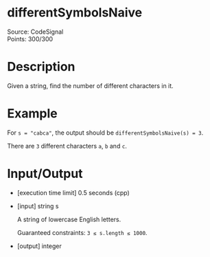 # differentSymbolsNaive
Source: CodeSignal <br>
Points: 300/300

# Description

Given a string, find the number of different characters in it.

# Example

For `s = "cabca"`, the output should be
`differentSymbolsNaive(s) = 3`.

There are `3` different characters `a`, `b` and `c`.

# Input/Output

* [execution time limit] 0.5 seconds (cpp)

* [input] string s

  A string of lowercase English letters.

  Guaranteed constraints:
  `3 ≤ s.length ≤ 1000`.

* [output] integer
